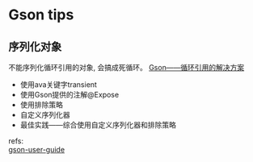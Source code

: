 # Gson tips

## 序列化对象
不能序列化循环引用的对象, 会搞成死循环。 
[Gson——循环引用的解决方案 ][1]

* 使用ava关键字transient
* 使用Gson提供的注解@Expose 
* 使用排除策略
* 自定义序列化器
* 最佳实践——综合使用自定义序列化器和排除策略

refs:  
[gson-user-guide](https://sites.google.com/site/gson/gson-user-guide)  






[1]: http://blog.csdn.net/zsx0321/article/details/8546270